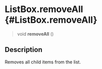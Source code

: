 ListBox.removeAll {#ListBox.removeAll}
=================

> void **removeAll** ()

Description
-----------

Removes all child items from the list.
